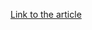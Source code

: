 [Link to the article](https://www.cisa.gov/news-events/alerts/2025/01/30/cisa-releases-fact-sheet-detailing-embedded-backdoor-function-contec-cms8000-firmware)
